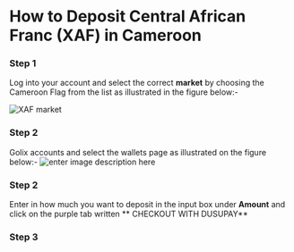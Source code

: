 # How to Deposit Central African Franc (XAF) in Cameroon 

### Step 1
Log into your account and select the correct **market**  by choosing the Cameroon Flag from the list as illustrated in the figure below:-

![XAF market
](https://lh3.googleusercontent.com/Ec_kwg5ezwiPrXg_a3bFYCSjarnjyP3KYppHGvIwnWBa6iRHUjHfISYYPXkzw2ojLar-vJDjz5DE)

### Step 2  
 Golix accounts and select the wallets page as illustrated on the figure below:-
![enter image description here
](https://lh3.googleusercontent.com/yRScuq7ibeMp1y4ddRA2odc7hsWlZVRaEKJUfPj2G-NfKhTfTdotpluJXAcXnrk2aTa6h9Rb-s6M)

### Step 2
Enter in how much you want to deposit in the input box  under **Amount** and click on the purple tab written ** CHECKOUT WITH DUSUPAY**

### Step 3
